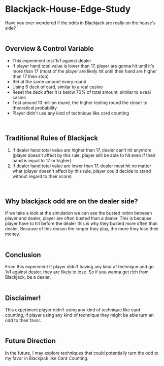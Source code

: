 # Blackjack-House-Edge-Study
Have you ever wondered if the odds in Blackjack are really on the house's side? <br><br>

## Overview & Control Variable
- This experiment test 1v1 against dealer
- If player hand total value is lower than 17, player are gonna hit until it's more than 17 (most of the player are likely hit until their hand are higher than 17 then stop)
- Bet at the same amount every round 
- Using 6 deck of card, similar to a real casino
- Reset the deck after it is below 70% of total amount, similar to a real casino
- Test around 10 million round, the higher testing round the closer to theoratical probability
- Player didn't use any kind of technique like card counting
<br>

## Traditional Rules of Blackjack <br>
1. If dealer hand total value are higher than 17, dealer can't hit anymore (player doesn't affect by this rule, player still be able to hit even if their hand is equal to 17 or higher)<br>
2. If dealer hand total value are lower than 17, dealer must hit no matter what (player doesn't affect by this rule, player could decide to stand without regard to their score)<br>
<br>

## Why blackjack odd are on the dealer side? <br>
If we take a look at the simulation we can see the busted ration between player and dealer, player are often busted than a dealer. 
This is because player have to hit before the dealer this is why they busted more often than dealer.
Because of this reason the longer they play, the more they lose their money.
<br><br>

## Conclusion <br>
From this experiment if player didn't having any kind of technique and go 1v1 against dealer, they are likely to lose. 
So if you wanna get rich from Blackjack, be a dealer.<br>
<br>

## Disclaimer! <br>
This experiment player didn't using any kind of technique like card counting, if player using any kind of technique they might be able turn an odd to their favor.<br><br>

## Future Direction <br>
In the future, I may explore techniques that could potentially turn the odd to my favor in Blackjack like Card Counting.
